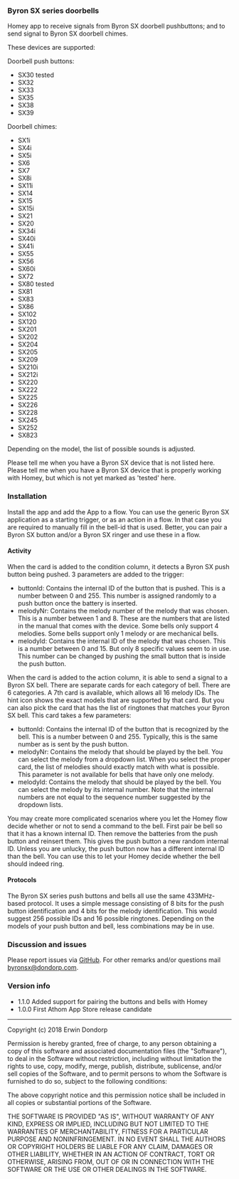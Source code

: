 
### Byron SX series doorbells
Homey app to receive signals from Byron SX doorbell pushbuttons; and to send signal to Byron SX doorbell chimes.

These devices are supported:

Doorbell push buttons:
* SX30 tested
* SX32 
* SX33
* SX35
* SX38
* SX39

Doorbell chimes:
* SX1i
* SX4i
* SX5i
* SX6
* SX7
* SX8i
* SX11i
* SX14
* SX15
* SX15i
* SX21
* SX20
* SX34i
* SX40i
* SX41i
* SX55
* SX56
* SX60i
* SX72
* SX80 tested
* SX81
* SX83
* SX86
* SX102
* SX120
* SX201
* SX202
* SX204
* SX205
* SX209
* SX210i
* SX212i
* SX220
* SX222
* SX225
* SX226
* SX228
* SX245
* SX252
* SX823

Depending on the model, the list of possible sounds is adjusted.

Please tell me when you have a Byron SX device that is not listed here.
Please tell me when you have a Byron SX device that is properly working with Homey, but which is not yet marked as 'tested' here.

### Installation
Install the app and add the App to a flow. You can use the generic Byron SX application as a starting trigger, or as an action in a flow. In that case you are required to manually fill in the bell-id that is used. Better, you can pair a Byron SX button and/or a Byron SX ringer and use these in a flow.

#### Activity

When the card is added to the condition column, it detects a Byron SX push button being pushed. 3 parameters are added to the trigger:
* buttonId:
Contains the internal ID of the button that is pushed. This is a number between 0 and 255. This number is assigned randomly to a push button once the battery is inserted.
* melodyNr:
Contains the melody number of the melody that was chosen. This is a number between 1 and 8. These are the numbers that are listed in the manual that comes with the device. Some bells only support 4 melodies. Some bells support only 1 melody or are mechanical bells.
* melodyId:
Contains the internal ID of the melody that was chosen. This is a number between 0 and 15. But only 8 specific values seem to in use. This number can be changed by pushing the small button that is inside the push button.

When the card is added to the action column, it is able to send a signal to a Byron SX bell. There are separate cards for each category of bell. There are 6 categories. A 7th card is available, which allows all 16 melody IDs. The hint icon shows the exact models that are supported by that card. But you can also pick the card that has the list of ringtones that matches your Byron SX bell. This card takes a few parameters:
* buttonId:
Contains the internal ID of the button that is recognized by the bell. This is a number between 0 and 255. Typically, this is the same number as is sent by the push button.
* melodyNr:
Contains the melody that should be played by the bell. You can select the melody from a dropdown list. When you select the proper card, the list of melodies should exactly match with what is possible. This parameter is not available for bells that have only one melody.
* melodyId:
Contains the melody that should be played by the bell. You can select the melody by its internal number. Note that the internal numbers are not equal to the sequence number suggested by the dropdown lists.

You may create more complicated scenarios where you let the Homey flow decide whether or not to send a command to the bell. First pair be bell so that it has a known internal ID. Then remove the batteries from the push button and reinsert them. This gives the push button a new random internal ID. Unless you are unlucky, the push button now has a different internal ID than the bell. You can use this to let your Homey decide whether the bell should indeed ring.

#### Protocols
The Byron SX series push buttons and bells all use the same 433MHz-based protocol. It uses a simple message consisting of 8 bits for the push button identification and 4 bits for the melody identification. This would suggest 256 possible IDs and 16 possible ringtones. Depending on the models of your push button and bell, less combinations may be in use.

### Discussion and issues
Please report issues via [GitHub](https://github.com/erwindon/com.dondorp.homey.byronsx/issues). For other remarks and/or questions mail byronsx@dondorp.com.

### Version info
* 1.1.0 Added support for pairing the buttons and bells with Homey
* 1.0.0 First Athom App Store release candidate

----------

Copyright (c) 2018 Erwin Dondorp

Permission is hereby granted, free of charge, to any person obtaining a copy of this software and associated documentation files (the "Software"), to deal in the Software without restriction, including without limitation the rights to use, copy, modify, merge, publish, distribute, sublicense, and/or sell copies of the Software, and to permit persons to whom the Software is furnished to do so, subject to the following conditions:

The above copyright notice and this permission notice shall be included in all copies or substantial portions of the Software.

THE SOFTWARE IS PROVIDED "AS IS", WITHOUT WARRANTY OF ANY KIND, EXPRESS OR IMPLIED, INCLUDING BUT NOT LIMITED TO THE WARRANTIES OF MERCHANTABILITY, FITNESS FOR A PARTICULAR PURPOSE AND NONINFRINGEMENT. IN NO EVENT SHALL THE AUTHORS OR COPYRIGHT HOLDERS BE LIABLE FOR ANY CLAIM, DAMAGES OR OTHER LIABILITY, WHETHER IN AN ACTION OF CONTRACT, TORT OR OTHERWISE, ARISING FROM, OUT OF OR IN CONNECTION WITH THE SOFTWARE OR THE USE OR OTHER DEALINGS IN THE SOFTWARE.

